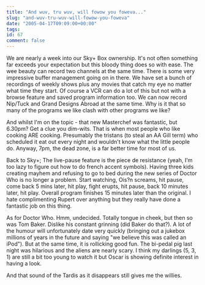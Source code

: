 ```yaml
---
title: "And wuv, tru wuv, will fowow you foweva..."
slug: "and-wuv-tru-wuv-will-fowow-you-foweva"
date: "2005-04-17T09:09:00+00:00"
tags:
id: 67
comment: false
---
```


<div style="clear:both;"></div>We are nearly a week into our Sky+ Box ownership. It's not often something far exceeds your expectation but this bloody thing does so with ease. The wee beauty can record two channels at the same time. There is some very impressive buffer management going on in there. We have set a bunch of recordings of weekly shows plus any movies that catch my eye no matter what time they start. Of course a VCR can do a lot of this but not with a browse feature and saved program information too. We can now record Nip/Tuck and Grand Designs  Abroad at the same time. Why is it that so many of the programs we like clash with other programs we like?

And whilst I'm on the topic - that new Masterchef was fantastic, but 6.30pm? Get a clue you dim-wits. That is when most people who like cooking ARE cooking. Presumably the tristans (to steal an AA Gill term) who scheduled it eat out every night and wouldn't know what the little people do. Anyway, 7pm, the dead zone, is a far better time for most of us.

Back to Sky+; The live-pause feature is the piece de resistance (yeah, I'm too lazy to figure out how to do french accent symbols). Having three kids creating mayhem and refusing to go to bed during the new series of Doctor Who is no longer a problem. Start watching, Ois?n screams, hit pause, come back 5 mins later, hit play, fight erupts, hit pause, back 10 minutes later, hit play. Overall program finishes 15 minutes later than the original. I hate complimenting Rupert over anything but they really have done a fantastic job on this thing.

As for Doctor Who. Hmm, undecided. Totally tongue in cheek, but then so was Tom Baker. Dislike his constant grinning (did Baker do that?).  A lot of the  humour will unfortunately date very quickly (bringing out a jukebox millions of years in the future and saying "we believe this was called an iPod"). But at the same time, it is rollicking good fun. The bi-pedal pig last night was hilarious and the aliens are nearly scary. I think my darlings (5, 3, 1) are still a bit too young to watch it but Oscar is showing definite interest in having a look.

And that sound of the Tardis as it disappears still gives me the willies.<div style="clear:both; padding-bottom: 0.25em;"></div>
